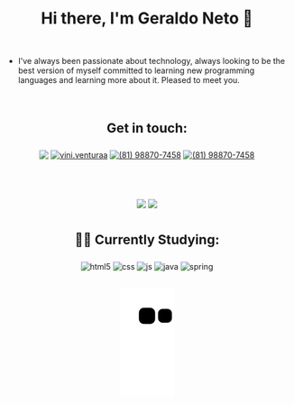 
<h1 align="center">Hi there, I'm Geraldo Neto 👋</h1> <br/> 

- I've always been passionate about technology, always looking to be the best version of myself committed to learning new programming languages ​​and learning more about it. Pleased to meet you.

</br>

<h3 align="center" style="font-size:23px">Get in touch:</h3>

<p align="center">
<a href="https://www.linkedin.com/in/geraldo-neto-5b919a22b/" target="blank"><img align="center" src="https://img.shields.io/badge/LinkedIn-0077B5?style=for-the-badge&logo=linkedin&logoColor=white"/></a>
<a href="https://www.instagram.com/geraldosneto_/" target="blank"><img align="center" src="https://img.shields.io/badge/Instagram-E4405F?style=for-the-badge&logo=instagram&logoColor=white" alt="vini.venturaa"/></a>
<a href="https://api.whatsapp.com/send?phone=5581995160095&text=Ol%C3%A1%20Geraldo!%20Cheguei%20aqui%20atrav%C3%A9s%20do%20seu%20GitHub." target="blank"><img align="center" src="https://img.shields.io/badge/WhatsApp-25D366?style=for-the-badge&logo=whatsapp&logoColor=white" alt="(81) 98870-7458" /></a>
<a href="mailto:geraldospn26@gmail.com" target="blank"><img align="center" src="https://img.shields.io/badge/Gmail-D14836?style=for-the-badge&logo=gmail&logoColor=white" alt="(81) 98870-7458" /></a>
</p></br>

#

<div align="center">
  <img height="180em" src="https://github-readme-stats.vercel.app/api?username=gera26&show_icons=true&theme=radical"/>
  <img height="150em" src="https://github-readme-stats.vercel.app/api/top-langs/?username=gera26&layout=compact&theme=radical"/>
</div>

#

<h3 align="center"style="font-size:23px">👨‍🎓 Currently Studying:</h3>

<div align="center" style="display: inline_block">
  <img align="center" alt="html5" src="https://img.shields.io/badge/HTML5-E34F26?style=for-the-badge&logo=html5&logoColor=white" />
  <img align="center" alt="css" src="https://img.shields.io/badge/CSS3-1572B6?style=for-the-badge&logo=css3&logoColor=white" />
  <img align="center" alt="js" src="https://img.shields.io/badge/JavaScript-F7DF1E?style=for-the-badge&logo=javascript&logoColor=black" />
  <img align="center" alt="java" src="https://img.shields.io/badge/Java-ED8B00?style=for-the-badge&logo=java&logoColor=white" />
  <img align="center" alt="spring" src="https://img.shields.io/badge/Spring-6DB33F?style=for-the-badge&logo=spring&logoColor=white" />
</div><br/>

<div align="center">

  ![Snake animation](https://github.com/gera26/gera26/blob/output/github-contribution-grid-snake.svg)
  
</div>
